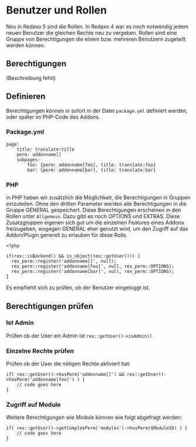 # Benutzer und Rollen

Neu in Redaxo 5 sind die Rollen. In Redaxo 4 war es noch notwendig jedem neuen Benutzer die gleichen Rechte neu zu vergeben. Rollen sind eine Gruppe von Berechtigungen die einem bzw. mehreren Benutzern zugeteilt werden können.

## Berechtigungen

(Beschreibung fehlt)

## Definieren

Berechtigungen können in sofort in der Datei `package.yml` definiert werden, oder später im PHP-Code des Addons.

### Package.yml

```
page:
	title: translate:title
	perm: addonname[]
	subpages:
		foo: {perm: addonname[foo], title: translate:foo}
		bar: {perm: addonname[bar], title: translate:bar}
```

### PHP

in PHP haben wir zusätzlich die Möglichkeit, die Berechtigungen in Gruppen einzuteilen. Ohne den dritten Parameter werden alle Berechtigungen in die Gruppe GENERAL gespeichert. Diese Berechtigungen erscheinen in den Rollen unter `Allgemein`. Dazu gibt es noch OPTIONS und EXTRAS. Diese Zusatzgruppen eigenen sich gut um die einzelnen Features eines Addons freizugeben, wogegen GENERAL eher genutzt wird, um den Zugriff auf das Addon/Plugin generell zu erlauben für diese Rolle.

```
<?php

if(rex::isBackend() && is_object(rex::getUser())) {
  rex_perm::register('addonname[]', null);
  rex_perm::register('addonname[foo]', null, rex_perm::OPTIONS);
  rex_perm::register('addonname[bar]', null, rex_perm::OPTIONS);
}
```

Es empfiehlt sich zu prüfen, ob der Benutzer eingeloggt ist.

## Berechtigungen prüfen

### Ist Admin

Prüfen ob der User ein Admin ist `rex::getUser()->isAdmin()`

### Einzelne Rechte prüfen

Prüfen ob der User die nötigen Rechte aktiviert hat: 

```
if( rex::getUser()->hasPerm('addonname[]') && rex::getUser()->hasPerm('addonname[foo]') ) {
	// code goes here
}
```

### Zugriff auf Module

Weitere Berechtigungen wie Module können wie folgt abgefragt werden:

```
if( rex::getUser()->getComplexPerm('modules')->hasPerm($ModuleID) ) {
	// code goes here
}
```